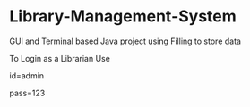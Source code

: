 # Library-Management-System
GUI and Terminal based Java project using Filling to store data

To Login as a Librarian Use

id=admin

pass=123
